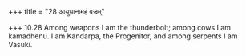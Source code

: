 +++
title = "28 आयुधानामहं वज्रम्"

+++
10.28 Among weapons I am the thunderbolt; among cows I am kamadhenu. I
am Kandarpa, the Progenitor, and among serpents I am Vasuki.
